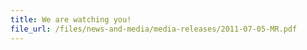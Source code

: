 ```yaml
---
title: We are watching you!
file_url: /files/news-and-media/media-releases/2011-07-05-MR.pdf
---
```

